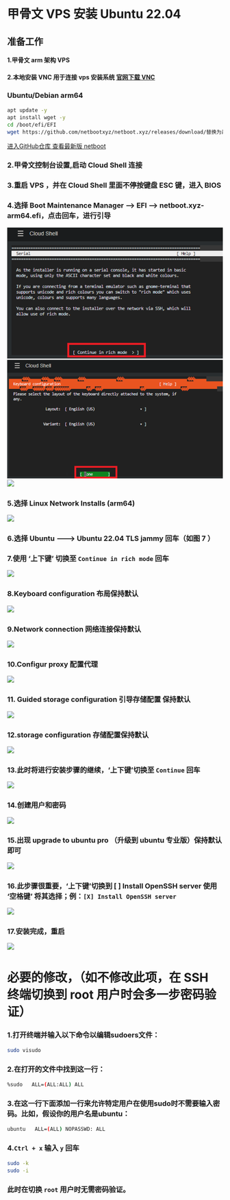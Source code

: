 # 甲骨文 VPS 安装 Ubuntu 22.04

## 准备工作

#### 1.甲骨文 arm 架构 VPS

#### 2.本地安装 VNC 用于连接 vps 安装系统 [官网下载 VNC](https://www.realvnc.com/)

### Ubuntu/Debian arm64

```bash
apt update -y
apt install wget -y
cd /boot/efi/EFI
wget https://github.com/netbootxyz/netboot.xyz/releases/download/替换为最新版本号/netboot.xyz-arm64.efi
```
[进入GitHub仓库 查看最新版 netboot](https://github.com/netbootxyz/netboot.xyz)

### 2.甲骨文控制台设置,启动 Cloud Shell 连接

### 3.重启 VPS ，并在 Cloud Shell 里面不停按键盘 ESC 键，进入 BIOS

### 4.选择 Boot Maintenance Manager —> EFI —> netboot.xyz-arm64.efi，点击回车，进行引导

<img src="https://github.com/Skyler-May/OracleCloud-ReSystem/blob/main/Ubuntu/img/(1).png" />

<img src="https://github.com/Skyler-May/OracleCloud-ReSystem/blob/main/Ubuntu/img/(2).png" />

<img src="https://github.com/Skyler-May/some_project/blob/main/OracleCloud_Resystem/CentOS/img/3.jpg" />

### 5.选择 Linux Network Installs (arm64)

<img src="https://github.com/Skyler-May/some_project/blob/main/OracleCloud_Resystem/CentOS/img/4.jpg" />

### 6.选择 Ubuntu ---> Ubuntu 22.04 TLS jammy 回车（如图 7 ）


### 7.使用 ‘上下键’ 切换至 `Continue in rich mode` 回车

<img src="https://github.com/Skyler-May/some_project/blob/main/OracleCloud_Resystem/Ubuntu/img/1%20(1).png" />

### 8.Keyboard configuration 布局保持默认

<img src="https://github.com/Skyler-May/some_project/blob/main/OracleCloud_Resystem/Ubuntu/img/1%20(2).png" />

### 9.Network connection 网络连接保持默认

<img src="https://github.com/Skyler-May/some_project/blob/main/OracleCloud_Resystem/Ubuntu/img/1%20(3).png" />

### 10.Configur proxy 配置代理

<img src="https://github.com/Skyler-May/some_project/blob/main/OracleCloud_Resystem/Ubuntu/img/1%20(4).png" />

### 11. Guided storage configuration 引导存储配置 保持默认

<img src="https://github.com/Skyler-May/some_project/blob/main/OracleCloud_Resystem/Ubuntu/img/1%20(5).png" />

### 12.storage configuration 存储配置保持默认

<img src="https://github.com/Skyler-May/some_project/blob/main/OracleCloud_Resystem/Ubuntu/img/1%20(6).png" />

### 13.此时将进行安装步骤的继续，‘上下键’切换至 `Continue` 回车

<img src="https://github.com/Skyler-May/some_project/blob/main/OracleCloud_Resystem/Ubuntu/img/1%20(7).png" />

### 14.创建用户和密码

<img src="https://github.com/Skyler-May/some_project/blob/main/OracleCloud_Resystem/Ubuntu/img/1%20(8).png" />

### 15.出现 upgrade to ubuntu pro （升级到 ubuntu 专业版）保持默认即可

<img src="https://github.com/Sam-Mey/some_project/blob/main/OracleCloud_Resystem/Ubuntu/img/1%20(9).png" />

### 16.此步骤很重要，‘上下键’切换到 [ ] Install OpenSSH server 使用 ‘空格键’ 将其选择；例：`[X] Install OpenSSH server`

<img src="https://github.com/Sam-Mey/some_project/blob/main/OracleCloud_Resystem/Ubuntu/img/1%20(10).png" />

### 17.安装完成，重启

<img src="https://github.com/Sam-Mey/some_project/blob/main/OracleCloud_Resystem/Ubuntu/img/1%20(11).png" />

# 必要的修改，（如不修改此项，在 SSH 终端切换到 root 用户时会多一步密码验证）
### 1.打开终端并输入以下命令以编辑sudoers文件：
```bash
sudo visudo
```
### 2.在打开的文件中找到这一行：
```bash
%sudo   ALL=(ALL:ALL) ALL
```
### 3.在这一行下面添加一行来允许特定用户在使用sudo时不需要输入密码。比如，假设你的用户名是ubuntu：
```bash
ubuntu   ALL=(ALL) NOPASSWD: ALL
```
### 4.`Ctrl + x` 输入 `y` 回车
```bash
sudo -k
sudo -i
```
### 此时在切换 `root` 用户时无需密码验证。
